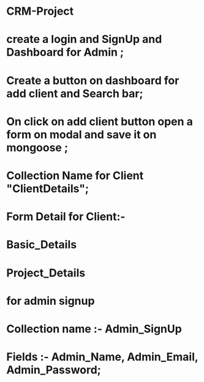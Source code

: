 # CRM-Project

# create a login and SignUp and Dashboard for Admin ;

# Create a button on dashboard for add client and Search bar;

# On click on add client button open a form on modal and save it on mongoose ;

# Collection Name for Client "ClientDetails";

 # Form Detail for Client:- 
  # Basic_Details
 <!-- Client_Name,Client_Company,Client_Industry: [Dropdown Menu: e.g., Technology, Retail, Healthcare, etc.], Client_JobTitle,Client_Email,Client_Phone,Client_DOB,Client_Address  -->

  # Project_Details
  <!-- Project_Title, Project_Description, assign_Date,End_date-->


 # for admin signup 

 # Collection name :- Admin_SignUp

 # Fields :- Admin_Name, Admin_Email, Admin_Password;